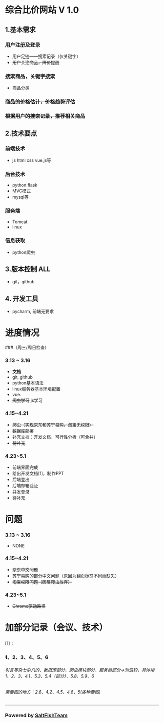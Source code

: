 # 综合比价网站 V 1.0
## 1.基本需求
### 用户注册及登录
- 用户足迹——搜索记录（仅关键字）
- ~~用户关注商品，降价提醒~~
### 搜索商品，关键字搜索
- 商品分类
### ~~商品的价格估计，价格趋势评估~~
### ~~根据用户的搜索记录，推荐相关商品~~
## 2.技术要点
### 前端技术 
- js html css vue.js等
### 后台技术 
- python flask 
- MVC模式 
- mysql等 
### 服务端 
- Tomcat 
- linux
### 信息获取 
- python爬虫
## 3.版本控制 **ALL**
- git，github
## 4. 开发工具
- pycharm, 前端无要求

# 进度情况
###（周三/周日检查）
### 3.13 ~ 3.16  
- **文档** 
- git, github
- python基本语法
- linux服务器基本环境配置
- vue.
- ~~爬虫学习~~
js学习
### 4.15~4.21
- ~~爬虫（实现京东和苏宁易购，淘宝无权限）~~
- ~~数据库部署~~
- 补充文档：开发文档，可行性分析（可合并）
- ~~待补充~~

### 4.23~5.1
- 前端界面完成
- 给出开发文档[1]，制作PPT
- 后端登出
- 后端邮箱验证
- 并发登录
- 待补充

# 问题
### 3.13 ~ 3.16 
- NONE

### 4.15~4.21
- ~~京东中文问题~~
- 苏宁易购的部分中文问题（原因为翻页标签不同而缺失）
- ~~淘宝权限问题（因反爬虫放弃）~~

### 4.23~5.1
- ~~Chrome驱动路径~~

# 加部分记录（会议、技术）
###


[1]：
### ~~1~~、2、3、4、5、6
###### 引言等杂七杂八的、数据库部分、爬虫模块部分、服务器部分->刘浩钧，具体指1、2、3、4.1、5.3、5.4（部分）、5.8、5.9、6
###### 需要图的地方：2.6、4.2、4.5、4.6、5(各种要图)

***
### Powered by [SaltFishTeam](https://github.com/IamA1536/Comprehensive-Comparison-Project)